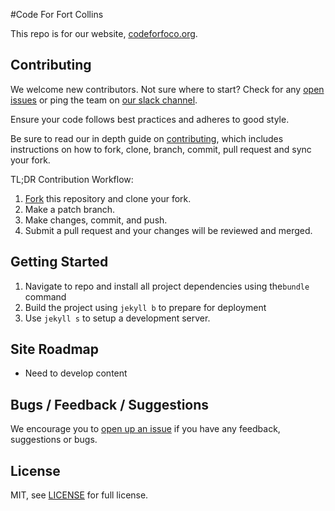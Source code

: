 #Code For Fort Collins

This repo is for our website, [codeforfoco.org](http://www.codeforfoco.org).

## Contributing

We welcome new contributors. Not sure where to start? Check for any [open issues][githubissue] or ping the team on [our slack channel](https://codeforfoco.slack.com/). 

Ensure your code follows best practices and adheres to good style.

Be sure to read our in depth guide on [contributing][contributing], which includes instructions on how to fork, clone, branch, commit, pull request and sync your fork.

TL;DR Contribution Workflow:

1. [Fork][fork] this repository and clone your fork.
1. Make a patch branch.
1. Make changes, commit, and push.
1. Submit a pull request and your changes will be reviewed and merged.



## Getting Started

1. Navigate to repo and install all project dependencies using the`bundle` command
1. Build the project using `jekyll b` to prepare for deployment
1. Use `jekyll s` to setup a development server.

## Site Roadmap

- Need to develop content

## Bugs / Feedback / Suggestions

We encourage you to [open up an issue](https://github.com/CodeForFoco/codeforfoco.github.io/issues/new) if you have any feedback, suggestions or bugs.

## License

MIT, see [LICENSE](/LICENSE) for full license.

[fork]: https://help.github.com/articles/fork-a-repo/
[contributing]: https://github.com/CodeForFoco/org/blob/master/CONTRIBUTING.md
[githubissue]: https://github.com/CodeForFoco/codeforfoco.github.io/issues
